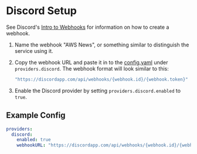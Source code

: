 # Discord Setup

See Discord's [Intro to Webhooks][webhooks] for information on how to create a webhook.

1. Name the webhook "AWS News", or something similar to distinguish the service using it.
1. Copy the webhook URL and paste it in to the [config.yaml](/config.yaml) under
  `providers.discord`. The webhook format will look similar to this:

    ```yaml
    "https://discordapp.com/api/webhooks/{webhook.id}/{webhook.token}"
    ```

1. Enable the Discord provider by setting `providers.discord.enabled` to `true`.

## Example Config

```yaml
providers:
  discord:
    enabled: true
    webhookURL: "https://discordapp.com/api/webhooks/{webhook.id}/{webhook.token}"
```

[webhooks]:https://support.discordapp.com/hc/en-us/articles/228383668-Intro-to-Webhooks
